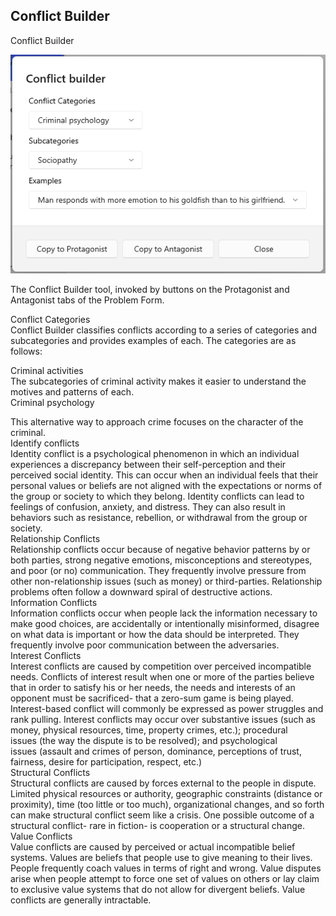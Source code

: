 ## Conflict Builder ##
Conflict Builder <br/>


![](ConflictBuilderDialog.png)


The Conflict Builder tool, invoked by buttons on the Protagonist and Antagonist tabs of the Problem Form. <br/>

Conflict Categories <br/>
Conflict Builder classifies conflicts according to a series of categories and subcategories and provides examples of each. The categories are as follows: <br/>

Criminal activities <br/>
The subcategories of criminal activity makes it easier to understand the motives and patterns of each. <br/>
Criminal psychology <br/>

This alternative way to approach crime focuses on the character of the criminal. <br/>
Identify conflicts <br/>
Identity conflict is a psychological phenomenon in which an individual experiences a discrepancy between their self-perception and their perceived social identity. This can occur when an individual feels that their personal values or beliefs are not aligned with the expectations or norms of the group or society to which they belong. Identity conflicts can lead to feelings of confusion, anxiety, and distress. They can also result in behaviors such as resistance, rebellion, or withdrawal from the group or society. <br/>
Relationship Conflicts <br/>
Relationship conflicts occur because of negative behavior patterns by or both parties,  strong negative emotions, misconceptions and stereotypes, and poor (or no) communication. They frequently involve pressure from other non-relationship issues (such as money) or third-parties. Relationship problems often follow a downward spiral of destructive actions.  <br/>
Information Conflicts <br/>
Information conflicts occur when people lack the information necessary to make good choices, are accidentally or intentionally misinformed, disagree on what data is important or how the data  should be interpreted. They frequently involve poor communication between the adversaries. <br/>
Interest Conflicts <br/>
Interest conflicts are caused by competition over perceived incompatible needs. Conflicts of interest result when one or more of the parties believe that in order to satisfy his or her needs, the needs and interests of an opponent must be sacrificed- that a zero-sum game is being played. Interest-based conflict will commonly be expressed as power struggles and rank pulling. Interest conflicts may occur over substantive issues (such as money, physical resources, time, property crimes, etc.); procedural issues (the way the dispute is to be resolved); and psychological issues (assault and crimes of person, dominance, perceptions of trust, fairness, desire for participation, respect, etc.) <br/>
Structural Conflicts <br/>
Structural conflicts are caused by forces external to the people in dispute. Limited physical resources or authority, geographic constraints (distance or proximity), time (too little or too much), organizational changes, and so forth can make structural conflict seem like a crisis. One possible outcome of a structural conflict- rare in fiction- is cooperation or a structural change.  <br/>
Value Conflicts <br/>
Value conflicts are caused by perceived or actual incompatible belief systems. Values are beliefs that people use to give meaning to their lives. People frequently coach values in terms of right and wrong. Value disputes arise when people attempt to force one set of values on others or lay claim to exclusive value systems that do not allow for divergent beliefs. Value conflicts are generally intractable. <br/>


